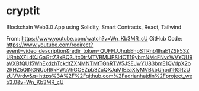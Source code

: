 # cryptit

Blockchain Web3.0 App using Solidity, Smart Contracts, React, Tailwind

From: https://www.youtube.com/watch?v=Wn_Kb3MR_cU
GitHub Code: https://www.youtube.com/redirect?event=video_description&redir_token=QUFFLUhqbEhpSTRnb1lhaE1ZSk53ZURnbXZLdXJGaGttZ3xBQ3Jtc0trMTVBMjJPSldCT19ybmNMcFNvcWVYQU9aVXBfQU15WnExdzhTckdtZXNMNTMtTGhRTW5JSEJwYU83bmE1QVdpX2o2RHZ5QlNGNUpRRkFWcVhGOEZpb3ZuQXJqMlEzaXIyMVBkbUhpd1RGRzUzUVVrdw&q=https%3A%2F%2Fgithub.com%2Fadrianhajdin%2Fproject_web3.0&v=Wn_Kb3MR_cU
